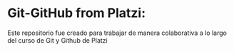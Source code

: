 # Git-GitHub from Platzi: 
Este repositorio fue creado para trabajar de manera colaborativa a lo largo del curso de Git y Github de Platzi
